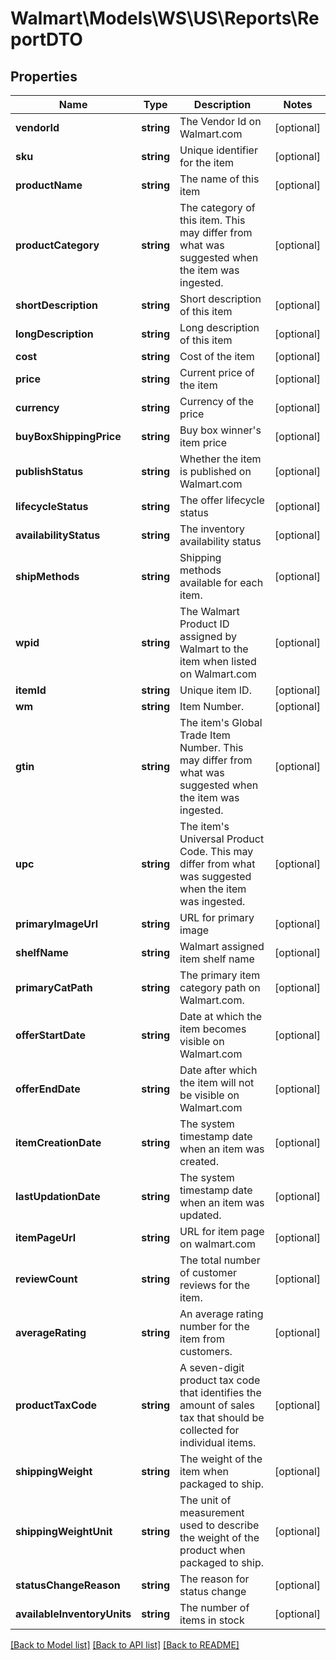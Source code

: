 # Walmart\Models\WS\US\Reports\ReportDTO

## Properties

Name | Type | Description | Notes
------------ | ------------- | ------------- | -------------
**vendorId** | **string** | The Vendor Id on Walmart.com | [optional]
**sku** | **string** | Unique identifier for the item | [optional]
**productName** | **string** | The name of this item | [optional]
**productCategory** | **string** | The category of this item. This may differ from what was suggested when the item was ingested. | [optional]
**shortDescription** | **string** | Short description of this item | [optional]
**longDescription** | **string** | Long description of this item | [optional]
**cost** | **string** | Cost of the item | [optional]
**price** | **string** | Current price of the item | [optional]
**currency** | **string** | Currency of the price | [optional]
**buyBoxShippingPrice** | **string** | Buy box winner's item price | [optional]
**publishStatus** | **string** | Whether the item is published on Walmart.com | [optional]
**lifecycleStatus** | **string** | The offer lifecycle status | [optional]
**availabilityStatus** | **string** | The inventory availability status | [optional]
**shipMethods** | **string** | Shipping methods available for each item. | [optional]
**wpid** | **string** | The Walmart Product ID assigned by Walmart to the item when listed on Walmart.com | [optional]
**itemId** | **string** | Unique item ID. | [optional]
**wm** | **string** | Item Number. | [optional]
**gtin** | **string** | The item's Global Trade Item Number. This may differ from what was suggested when the item was ingested. | [optional]
**upc** | **string** | The item's Universal Product Code. This may differ from what was suggested when the item was ingested. | [optional]
**primaryImageUrl** | **string** | URL for primary image | [optional]
**shelfName** | **string** | Walmart assigned item shelf name | [optional]
**primaryCatPath** | **string** | The primary item category path on Walmart.com. | [optional]
**offerStartDate** | **string** | Date at which the item becomes visible on Walmart.com | [optional]
**offerEndDate** | **string** | Date after which the item will not be visible on Walmart.com | [optional]
**itemCreationDate** | **string** | The system timestamp date when an item was created. | [optional]
**lastUpdationDate** | **string** | The system timestamp date when an item was updated. | [optional]
**itemPageUrl** | **string** | URL for item page on walmart.com | [optional]
**reviewCount** | **string** | The total number of customer reviews for the item. | [optional]
**averageRating** | **string** | An average rating number for the item from customers. | [optional]
**productTaxCode** | **string** | A seven-digit product tax code that identifies the amount of sales tax that should be collected for individual items. | [optional]
**shippingWeight** | **string** | The weight of the item when packaged to ship. | [optional]
**shippingWeightUnit** | **string** | The unit of measurement used to describe the weight of the product when packaged to ship. | [optional]
**statusChangeReason** | **string** | The reason for status change | [optional]
**availableInventoryUnits** | **string** | The number of items in stock | [optional]


[[Back to Model list]](./) [[Back to API list]](../../../../../README.md#supported-apis) [[Back to README]](../../../../../README.md)
